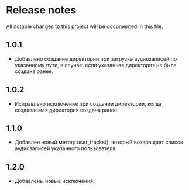 # Release notes
All notable changes to this project will be documented in this file.

## 1.0.1
- Добавлено создание директории при загрузке аудиозаписей по указанному пути,
в случае, если указанная директория не была создана ранее.

## 1.0.2
- Исправлено исключение при создании директории, когда создаваемая директория создана ранее.

## 1.1.0
- Добавлен новый метод: user_tracks(), который возвращает список аудиозаписей указанного пользователя.

## 1.2.0
- Добавлены новые исключения.